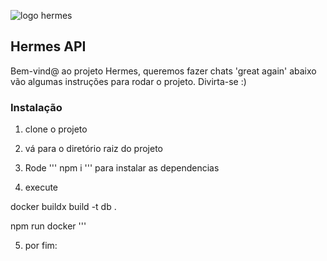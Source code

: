 
![logo hermes](https://github.com/diegoreis42/hermes-api/assets/79876389/0788050c-18b1-498b-a3f5-31612837a85a)


## Hermes API

Bem-vind@ ao projeto Hermes, queremos fazer chats 'great again'
abaixo vão algumas instruções para rodar o projeto. Divirta-se :)

### Instalação

1. clone o projeto
2. vá para o diretório raiz do projeto
3. Rode
   '''
   npm i
   '''
   para instalar as dependencias

4. execute

docker buildx build -t db .

npm run docker
'''

5. por fim:

